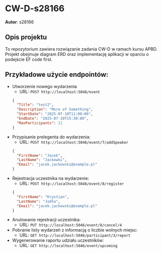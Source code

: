 # CW-D-s28166
**Autor**: s28166
## Opis projektu
To repozytorium zawiera rozwiązanie zadania CW-D w ramach kursu APBD. Projekt obejmuje diagram ERD oraz implementację aplikacji w oparciu o podejście EF code first.​
## Przykładowe użycie endpointów:
- Utworzenie nowego wydarzenia
  - URL: `POST http://localhost:5046/event`
  ```json
  {
    "Title": "test2",
    "Description": "More of Something",
    "StartDate": "2025-07-10T11:00:00",
    "EndDate": "2025-07-10T15:30:00",
    "MaxParticipants": 11
  }
  ```
- Przypisanie prelegenta do wydarzenia:
  - URL: `POST http://localhost:5046/event/7/addSpeaker`
  ```json
  {
    "FirstName": "Jacek",
    "LastName": "Jackowki",
    "Email": "jacek.jackowski@example.pl"
  }
  ```
- Rejestracja uczestnika na wydarzenie:
  - URL: `POST http://localhost:5046/event/8/register`
  ```json
  {
    "FirstName": "Krystian",
    "LastName": "Jodła",
    "Email": "jacek.jackowski@example.pl"
  }
  ```
- Anulowanie rejestracji uczestnika:
  - URL: `PUT http://localhost:5046/event/8/cancel/4`
- Pobranie listy wydarzeń z informacją o liczbie wolnych miejsc:
  - URL: `GET http://localhost:5046/participant/3/report`
- Wygenerowanie raportu udziału uczestników:
  - URL: `GET http://localhost:5046/event/upcoming`
